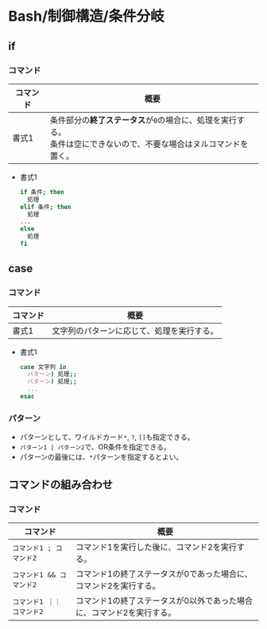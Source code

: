 # Bash/制御構造/条件分岐

## if

### コマンド

| コマンド | 概要                                                         |
| -------- | ------------------------------------------------------------ |
| 書式1    | 条件部分の**終了ステータス**が`0`の場合に、処理を実行する。<br />条件は空にできないので、不要な場合はヌルコマンドを置く。 |

- 書式1

  ```bash
  if 条件; then 
    処理
  elif 条件; then
    処理
  ...
  else
    処理
  fi
  ```

## case

### コマンド

| コマンド | 概要                                       |
| -------- | ------------------------------------------ |
| 書式1    | 文字列のパターンに応じて、処理を実行する。 |

- 書式1

  ```bash
  case 文字列 in
    パターン) 処理;;
    パターン) 処理;;
    ...
  esac
  ```

### パターン

- パターンとして、ワイルドカード`*`, `?`, `[]`も指定できる。
- `パターン1 | パターン2`で、OR条件を指定できる。
- パターンの最後には、`*`パターンを指定するとよい。

## コマンドの組み合わせ

### コマンド

| コマンド                   | 概要                                                         |
| -------------------------- | ------------------------------------------------------------ |
| `コマンド1 ; コマンド2`    | コマンド1を実行した後に、コマンド2を実行する。               |
| `コマンド1 && コマンド2`   | コマンド1の終了ステータスが0であった場合に、コマンド2を実行する。 |
| `コマンド1 ｜｜ コマンド2` | コマンド1の終了ステータスが0以外であった場合に、コマンド2を実行する。 |
